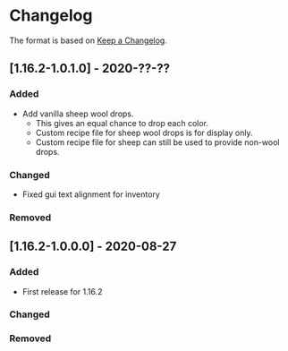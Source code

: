 # Changelog

The format is based on [Keep a Changelog](https://keepachangelog.com/en/1.0.0/).

## [1.16.2-1.0.1.0] - 2020-??-??
### Added
- Add vanilla sheep wool drops. 
  - This gives an equal chance to drop each color.
  - Custom recipe file for sheep wool drops is for display only.
  - Custom recipe file for sheep can still be used to provide non-wool drops.
### Changed
- Fixed gui text alignment for inventory
### Removed

## [1.16.2-1.0.0.0] - 2020-08-27
### Added
- First release for 1.16.2
### Changed
### Removed




